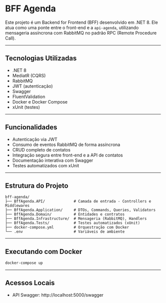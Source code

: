 # BFF Agenda

Este projeto é um Backend for Frontend (BFF) desenvolvido em .NET 8. Ele atua como uma ponte entre o front-end e a `api-agenda`, utilizando mensageria assíncrona com RabbitMQ no padrão RPC (Remote Procedure Call).

---

## Tecnologias Utilizadas

- .NET 8
- MediatR (CQRS)
- RabbitMQ
- JWT (autenticação)
- Swagger
- FluentValidation
- Docker e Docker Compose
- xUnit (testes)

---

## Funcionalidades

- Autenticação via JWT
- Consumo de eventos RabbitMQ de forma assíncrona
- CRUD completo de contatos
- Integração segura entre front-end e a API de contatos
- Documentação interativa com Swagger
- Testes automatizados com xUnit

---

## Estrutura do Projeto

```text
bff-agenda/
├── BffAgenda.API/             # Camada de entrada - Controllers e Middlewares
├── BffAgenda.Application/     # DTOs, Commands, Queries, Validators
├── BffAgenda.Domain/          # Entidades e contratos
├── BffAgenda.Infrastructure/  # Mensageria (RabbitMQ), Handlers
├── BffAgenda.Tests/           # Testes automatizados (xUnit)
├── docker-compose.yml         # Orquestração com Docker
└── .env                       # Variáveis de ambiente
```
---

## Executando com Docker

```bash
docker-compose up
```
---

## Acessos Locais

- API Swagger: http://localhost:5000/swagger
  
